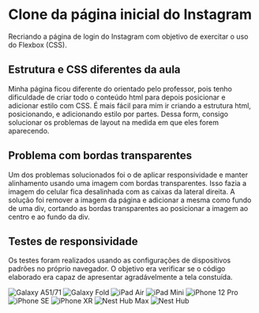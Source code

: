 # Clone da página inicial do Instagram
Recriando a página de login do Instagram com objetivo de exercitar o uso do Flexbox (CSS).

## Estrutura e CSS diferentes da aula
Minha página ficou diferente do orientado pelo professor, pois tenho dificuldade de criar todo o conteúdo html para depois posicionar e adicionar estilo com CSS. É mais fácil para mim ir criando a estrutura html, posicionando, e adicionando estilo por partes. Dessa form, consigo solucionar os problemas de layout na medida em que eles forem aparecendo.

## Problema com bordas transparentes
Um dos problemas solucionados foi o de aplicar responsividade e manter alinhamento usando uma imagem com bordas transparentes. Isso fazia a imagem do celular fica desalinhada com as caixas da lateral direita. A solução foi remover a imagem da página e adicionar a mesma como fundo de uma div, cortando as bordas transparentes ao posicionar a imagem ao centro e ao fundo da div. 

## Testes de responsividade
Os testes foram realizados usando as configurações de dispositivos padrões no próprio navegador. O objetivo era verificar se o código elaborado era capaz de apresentar agradávelmente a tela constuída.

![Galaxy A51/71](./tests/responsive/galaxy-a51-71.png)
![Galaxy Fold](./tests/responsive/galaxy-fold.png)
![iPad Air](./tests/responsive/ipad-air.png)
![iPad Mini](./tests/responsive/ipad-mini.png)
![iPhone 12 Pro](./tests/responsive/iphone-12-pro.png)
![iPhone SE](./tests/responsive/iphone-se.png)
![iPhone XR](./tests/responsive/iphone-xr.png)
![Nest Hub Max](./tests/responsive/nest-hub-max.png)
![Nest Hub](./tests/responsive/nest-hub.png)